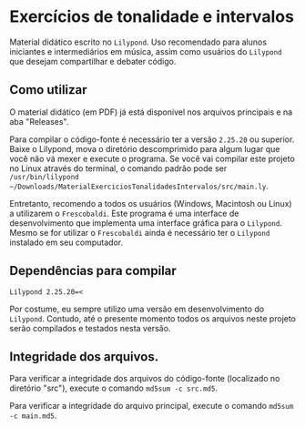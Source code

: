 # Exercícios de tonalidade e intervalos

Material didático escrito no ```Lilypond```. Uso recomendado para alunos iniciantes e intermediários em música, assim como usuários do ```Lilypond``` que desejam compartilhar e debater código.

## Como utilizar

O material didático (em PDF) já está disponível nos arquivos principais e na aba "Releases".

Para compilar o código-fonte é necessário ter a versão ```2.25.20``` ou superior. Baixe o Lilypond, mova o diretório descomprimido para algum lugar que você não vá mexer e execute o programa. Se você vai compilar este projeto no Linux através do terminal, o comando padrão pode ser ```/usr/bin/lilypond ~/Downloads/MaterialExerciciosTonalidadesIntervalos/src/main.ly```.

Entretanto, recomendo a todos os usuários (Windows, Macintosh ou Linux) a utilizarem o ```Frescobaldi```. Este programa é uma interface de desenvolvimento que implementa uma interface gráfica para o ```Lilypond```. Mesmo se for utilizar o ```Frescobaldi``` ainda é necessário ter o ```Lilypond``` instalado em seu computador.

## Dependências para compilar
```Lilypond 2.25.20=<```

Por costume, eu sempre utilizo uma versão em desenvolvimento do ```Lilypond```. Contudo, até o presente momento todos os arquivos neste projeto serão compilados e testados nesta versão.

## Integridade dos arquivos.
Para verificar a integridade dos arquivos do código-fonte (localizado no diretório "src"), execute o comando ```md5sum -c src.md5```.

Para verificar a integridade do arquivo principal, execute o comando ```md5sum -c main.md5```.
